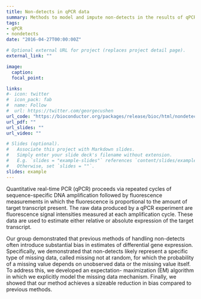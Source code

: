 ```yaml
---
title: Non-detects in qPCR data
summary: Methods to model and impute non-detects in the results of qPCR experiments.
tags:
- qPCR
- nondetects
date: "2016-04-27T00:00:00Z"

# Optional external URL for project (replaces project detail page).
external_link: ""

image:
  caption: 
  focal_point: 

links:
#- icon: twitter
#  icon_pack: fab
#  name: Follow
#  url: https://twitter.com/georgecushen
url_code: "https://bioconductor.org/packages/release/bioc/html/nondetects.html"
url_pdf: ""
url_slides: ""
url_video: ""

# Slides (optional).
#   Associate this project with Markdown slides.
#   Simply enter your slide deck's filename without extension.
#   E.g. `slides = "example-slides"` references `content/slides/example-slides.md`.
#   Otherwise, set `slides = ""`.
slides: example
---
```


Quantitative real-time PCR (qPCR) proceeds via repeated cycles of sequence-specific DNA amplification followed by fluorescence measurements in which the fluorescence is proportional to the amount of target transcript present. The raw data produced by a qPCR experiment are fluorescence signal intensities measured at each amplification cycle. These data are used to estimate either relative or absolute expression of the target transcript.

Our group demonstrated that previous methods of handling non-detects often introduce substantial bias in estimates of differential gene expression. Specifically, we demonstrated that non-detects likely represent a specific type of missing data, called missing not at random, for which the probability of a missing value depends on unobserved data or the missing value itself. To address this, we developed an expectation- maximization (EM) algorithm in which we explicitly model the missing data mechanism. Finally, we showed that our method achieves a sizeable reduction in bias compared to previous methods.
